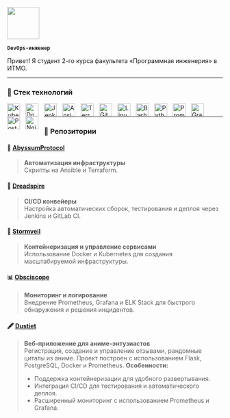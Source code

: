 <img src="https://media1.tenor.com/m/_lHtlZ9rup0AAAAd/eto-eto-yoshimura.gif" width="75px">

**`DevOps-инженер`**

Привет! Я студент 2-го курса факультета «Программная инженерия» в ИТМО. 

---

### 🧰 Стек технологий

<img align="left" alt="Kubernetes" width="30px" style="padding-right:10px;" src="https://cdn.jsdelivr.net/gh/devicons/devicon/icons/kubernetes/kubernetes-plain.svg"/>
<img align="left" alt="Docker" width="30px" style="padding-right:10px;" src="https://cdn.jsdelivr.net/gh/devicons/devicon/icons/docker/docker-original.svg"/>
<img align="left" alt="Jenkins" width="30px" style="padding-right:10px;" src="https://cdn.jsdelivr.net/gh/devicons/devicon/icons/jenkins/jenkins-original.svg"/>
<img align="left" alt="Ansible" width="30px" style="padding-right:10px;" src="https://cdn.jsdelivr.net/gh/devicons/devicon/icons/ansible/ansible-original.svg"/>
<img align="left" alt="Terraform" width="30px" style="padding-right:10px;" src="https://cdn.jsdelivr.net/gh/devicons/devicon/icons/terraform/terraform-original.svg"/>
<img align="left" alt="Git" width="30px" style="padding-right:10px;" src="https://cdn.jsdelivr.net/gh/devicons/devicon/icons/git/git-original.svg"/>
<img align="left" alt="Linux" width="30px" style="padding-right:10px;" src="https://cdn.jsdelivr.net/gh/devicons/devicon/icons/linux/linux-original.svg"/>
<img align="left" alt="Bash" width="30px" style="padding-right:10px;" src="https://cdn.jsdelivr.net/gh/devicons/devicon/icons/bash/bash-original.svg"/>
<img align="left" alt="Python" width="30px" style="padding-right:10px;" src="https://cdn.jsdelivr.net/gh/devicons/devicon/icons/python/python-plain.svg"/>
<img align="left" alt="Prometheus" width="30px" style="padding-right:10px;" src="https://cdn.jsdelivr.net/gh/devicons/devicon/icons/prometheus/prometheus-original.svg"/>
<img align="left" alt="Grafana" width="30px" style="padding-right:10px;" src="https://cdn.jsdelivr.net/gh/devicons/devicon/icons/grafana/grafana-original.svg"/>
<img align="left" alt="PostgreSQL" width="30px" style="padding-right:10px;" src="https://cdn.jsdelivr.net/gh/devicons/devicon/icons/postgresql/postgresql-original.svg"/>
<img align="left" alt="Nginx" width="30px" style="padding-right:10px;" src="https://cdn.jsdelivr.net/gh/devicons/devicon/icons/nginx/nginx-original.svg"/>
<br />

---
### 📂 Репозитории

#### 🚢 [AbyssumProtocol](https://github.com/n-mukhin/AbyssumProtocol)
> **Автоматизация инфраструктуры**  
> Скрипты на Ansible и Terraform.  

#### 🔧 [Dreadspire](https://github.com/n-mukhin/Dreadspire) 
> **CI/CD конвейеры**  
> Настройка автоматических сборок, тестирования и деплоя через Jenkins и GitLab CI.  

#### 🚀 [Stormveil](https://github.com/n-mukhin/Stormveil)
> **Контейнеризация и управление сервисами**  
> Использование Docker и Kubernetes для создания масштабируемой инфраструктуры.

#### 📊 [Obsciscope](https://github.com/n-mukhin/Obsciscope)
> **Мониторинг и логирование**  
> Внедрение Prometheus, Grafana и ELK Stack для быстрого обнаружения и решения инцидентов.  

#### 🖋 [Dustiet](https://github.com/n-mukhin/Dustiet)
> **Веб-приложение для аниме-энтузиастов**  
> Регистрация, создание и управление отзывами, рандомные цитаты из аниме. Проект построен с использованием Flask, PostgreSQL, Docker и Prometheus.
> **Особенности:**
> - Поддержка контейнеризации для удобного развертывания.
> - Интеграция CI/CD для тестирования и автоматического деплоя.
> - Расширенный мониторинг с использованием Prometheus и Grafana.

